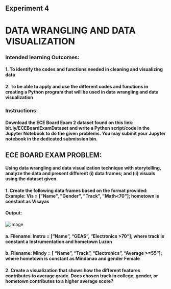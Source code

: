## Experiment 4
# DATA WRANGLING AND DATA VISUALIZATION

### Intended learning Outcomes:
#### 1. To identify the codes and functions needed in cleaning and visualizing data
#### 2. To be able to apply and use the different codes and functions in creating a Python program that will be used in data wrangling and data visualization

### Instructions:
#### Download the ECE Board Exam 2 dataset found on this link: bit.ly/ECEBoardExamDataset and write a Python script/code in the Jupyter Notebook to do the given problems. You may submit your Jupyter notebook in the dedicated submission bin.

## ECE BOARD EXAM PROBLEM:
#### Using data wrangling and data visualization technique with storytelling, analyze the data and present different (i) data frames; and (ii) visuals using the dataset given.

####    1. Create the following data frames based on the format provided: Example: Vis = ["Name", "Gender", "Track", "Math<70"]; hometown is constant as Visayas
#### Output:
![image](https://github.com/user-attachments/assets/d8d97d10-b8d5-4673-a6c4-557e8f08bd81)


#### a. Filename: Instru = [“Name”, “GEAS”, “Electronics >70”]; where track is constant a Instrumentation and hometown Luzon

#### b. Filename: Mindy = [ “Name”, “Track”, “Electronics”, “Average >=55”]; where hometown is constant as Mindanao and gender Female

#### 2. Create a visualization that shows how the different features contributes to average grade. Does chosen track in college, gender, or hometown contributes to a higher average score?





